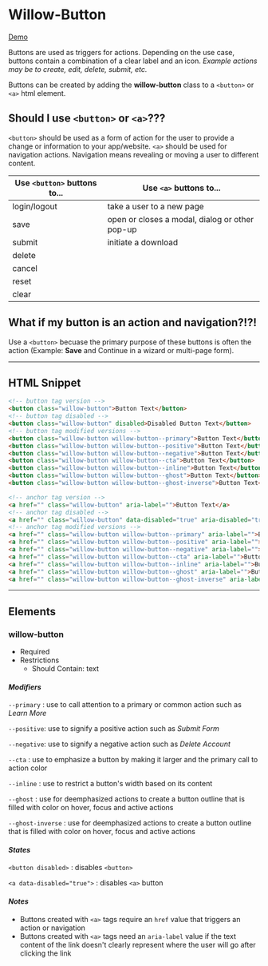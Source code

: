 # **Willow-Button**

[Demo](https://unumux.github.io/willow-testing-site/)

Buttons are used as triggers for actions. Depending on the use case, buttons contain a combination of a clear label and an icon. _Example actions may be to create, edit, delete, submit, etc._

Buttons can be created by adding the **willow-button** class to a `<button>` or `<a>` html element.

## Should I use `<button>` or `<a>`???

`<button>` should be used as a form of action for the user to provide a change or information to your app/website.
`<a>` should be used for navigation actions. Navigation means revealing or moving a user to different content.

|Use `<button>` buttons to...         |Use `<a>` buttons to...                        |
|------------------------------------ |---------------------------------------------- |
|login/logout                         |take a user to a new page                      |
|save                                 |open or closes a modal, dialog or other pop-up |
|submit                               |initiate a download                            |
|delete                               |                                               |
|cancel                               |                                               |
|reset                                |                                               |
|clear                                |                                               |

## What if my button is an action and navigation?!?!

Use a `<button>` becuase the primary purpose of these buttons is often the action (Example: **Save** and Continue in a wizard or multi-page form).

---

## HTML Snippet

```html
<!-- button tag version -->
<button class="willow-button">Button Text</button>
<!-- button tag disabled -->
<button class="willow-button" disabled>Disabled Button Text</button>
<!-- button tag modified versions -->
<button class="willow-button willow-button--primary">Button Text</button>
<button class="willow-button willow-button--positive">Button Text</button>
<button class="willow-button willow-button--negative">Button Text</button>
<button class="willow-button willow-button--cta">Button Text</button>
<button class="willow-button willow-button--inline">Button Text</button>
<button class="willow-button willow-button--ghost">Button Text</button>
<button class="willow-button willow-button--ghost-inverse">Button Text</button>

<!-- anchor tag version -->
<a href="" class="willow-button" aria-label="">Button Text</a>
<!-- anchor tag disabled -->
<a href="" class="willow-button" data-disabled="true" aria-disabled="true" aria-label="">Disabled Button Text</a>
<!-- anchor tag modified versions -->
<a href="" class="willow-button willow-button--primary" aria-label="">Button Text</a>
<a href="" class="willow-button willow-button--positive" aria-label="">Button Text</a>
<a href="" class="willow-button willow-button--negative" aria-label="">Button Text</a>
<a href="" class="willow-button willow-button--cta" aria-label="">Button Text</a>
<a href="" class="willow-button willow-button--inline" aria-label="">Button Text</a>
<a href="" class="willow-button willow-button--ghost" aria-label="">Button Text</a>
<a href="" class="willow-button willow-button--ghost-inverse" aria-label="">Button Text</a>
```

---

## Elements

### willow-button

- Required
- Restrictions
  - Should Contain: text

#### _Modifiers_

`--primary` : use to call attention to a primary or common action such as _Learn More_

`--positive`: use to signify a positive action such as _Submit Form_

`--negative`: use to signify a negative action such as _Delete Account_

`--cta` : use to emphasize a button by making it larger and the primary call to action color

`--inline` : use to restrict a button's width based on its content

`--ghost` : use for deemphasized actions to create a button outline that is filled with color on hover, focus and active actions

`--ghost-inverse` : use for deemphasized actions to create a button outline that is filled with color on hover, focus and active actions

#### _States_

`<button disabled>` : disables `<button>`

`<a data-disabled="true">` : disables `<a>` button

#### _Notes_

- Buttons created with `<a>` tags require an `href` value that triggers an action or navigation
- Buttons created with `<a>` tags need an `aria-label` value if the text content of the link doesn't clearly represent where the user will go after clicking the link

